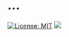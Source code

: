 # ...

[![License: MIT](https://img.shields.io/badge/License-MIT-green.svg?logo=github)](https://opensource.org/licenses/MIT)
[![](https://data.jsdelivr.com/v1/package/gh/zhixuan666/gh-blog/badge)](https://www.jsdelivr.com/package/gh/zhixuan666/gh-blog)


